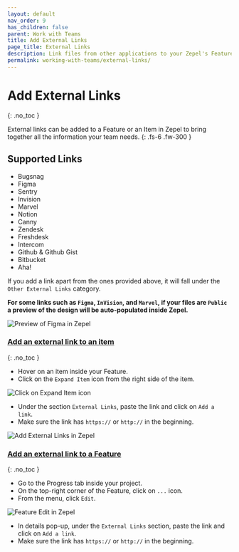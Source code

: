 ```yaml
---
layout: default
nav_order: 9
has_children: false
parent: Work with Teams
title: Add External Links
page_title: External Links
description: Link files from other applications to your Zepel's Feature or Item effortlessly. Read this guide to see how.
permalink: working-with-teams/external-links/
---
```

# Add External Links
{: .no_toc }

External links can be added to a Feature or an Item in Zepel to bring together all the information your team needs.
{: .fs-6 .fw-300 }

## Supported Links

- Bugsnag 
- Figma 
- Sentry 
- Invision 
- Marvel 
- Notion 
- Canny 
- Zendesk 
- Freshdesk 
- Intercom 
- Github & Github Gist 
- Bitbucket 
- Aha! 

If you add a link apart from the ones provided above, it will fall under the `Other External Links` category.

**For some links such as `Figma`, `InVision`, and `Marvel`, if your files are `Public` a preview of the design will be auto-populated inside Zepel.**

![Preview of Figma in Zepel](/guide/assets/uploads/zepel-figma-preview.gif "Figma Preview in Zepel")

### <u>Add an external link to an item</u>
{: .no_toc }
- Hover on an item inside your Feature. 
- Click on the ```Expand Item``` icon from the right side of the item.

![Click on Expand Item icon](/guide/assets/uploads/expand-item.png "Expand Item Icon")

- Under the section ```External Links```, paste the link and click on ```Add a link```.
- Make sure the link has `https://` or `http://` in the beginning.

![Add External Links in Zepel](/guide/assets/uploads/zepel-external-links.png "External Links in Zepel")

### <u>Add an external link to a Feature</u>
{: .no_toc }
- Go to the Progress tab inside your project.
- On the top-right corner of the Feature, click on ```...``` icon.
- From the menu, click ```Edit```.

![Feature Edit in Zepel](/guide/assets/uploads/zepel-feature-edit.png "Feature Edit Zepel")

- In details pop-up, under the ```External Links``` section, paste the link and click on ```Add a link```.
- Make sure the link has `https://` or `http://` in the beginning.


